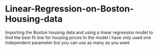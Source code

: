 # Linear-Regression-on-Boston-Housing-data
Importing the Boston housing data and using a linear regression model to find the best fit line for housing prices
In the model I have only used one independent parameter but you can use as many as you want 
